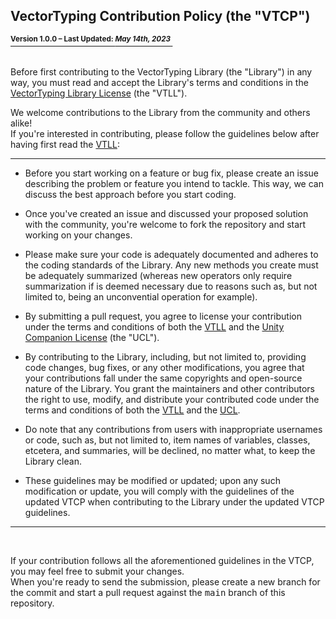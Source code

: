 <b> <h2>VectorTyping Contribution Policy (the "VTCP")</h2>
<ins><sup>Version 1.0.0 – Last Updated: <i>May 14th, 2023</i></sup>&nbsp;</ins></b><br/><br/>

Before first contributing to the VectorTyping Library (the "Library") in any way, you must read and accept the Library's terms and conditions in the [VectorTyping Library License](LICENSE.md) (the "VTLL").

We welcome contributions to the Library from the community and others alike! <br/>
If you're interested in contributing, please follow the guidelines below after having first read the [VTLL](LICENSE.md):

<hr>

- Before you start working on a feature or bug fix, please create an issue describing the problem or
  feature you intend to tackle. This way, we can discuss the best approach before you start coding.

- Once you've created an issue and discussed your proposed solution with the community, you're welcome to fork the repository and start working on your changes.

- Please make sure your code is adequately documented and adheres to the coding standards of the Library. Any new methods you create must be adequately summarized (whereas new operators only require summarization if is deemed necessary due to reasons such as, but not limited to, being an unconvential operation for example).

- By submitting a pull request, you agree to license your contribution under the terms and conditions of both the
  [VTLL](LICENSE.md) and the [Unity Companion License](https://unity.com/legal/licenses/unity-companion-license) (the "UCL").

- By contributing to the Library, including, but not limited to, providing code changes, bug fixes,
  or any other modifications, you agree that your contributions fall under the same copyrights and open-source
  nature of the Library. You grant the maintainers and other contributors the right to use, modify, and
  distribute your contributed code under the terms and conditions of both the [VTLL](LICENSE.md) and the [UCL](https://unity.com/legal/licenses/unity-companion-license).

- Do note that any contributions from users with inappropriate usernames or code, such as, but not limited to,
  item names of variables, classes, etcetera, and summaries, will be declined, no matter what, to keep the Library clean.

- These guidelines may be modified or updated; upon any such modification or update, you will comply with the guidelines
  of the updated VTCP when contributing to the Library under the updated VTCP guidelines.

<hr><br/>

If your contribution follows all the aforementioned guidelines in the VTCP, you may feel free to submit your changes. <br/>
When you're ready to send the submission, please create a new branch for the commit and start a pull
request against the <samp>main</samp> branch of this repository.
